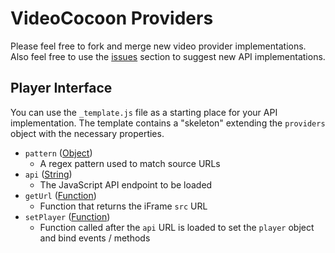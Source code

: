 # VideoCocoon Providers

Please feel free to fork and merge new video provider implementations. Also feel free to use the [issues](https://github.com/loganstellway/VideoCocoon/issues/) section to suggest new API implementations. 

## Player Interface

You can use the `_template.js` file as a starting place for your API implementation. The template contains a "skeleton" extending the `providers` object with the necessary properties.

- `pattern` ([Object](https://developer.mozilla.org/en-US/docs/Web/JavaScript/Reference/Global_Objects/Object))
  - A regex pattern used to match source URLs
- `api` ([String](https://developer.mozilla.org/en-US/docs/Web/JavaScript/Reference/Global_Objects/String))
  - The JavaScript API endpoint to be loaded
- `getUrl` ([Function](https://developer.mozilla.org/en-US/docs/Web/JavaScript/Reference/Global_Objects/Function))
  - Function that returns the iFrame `src` URL
- `setPlayer` ([Function](https://developer.mozilla.org/en-US/docs/Web/JavaScript/Reference/Global_Objects/Function))
  - Function called after the `api` URL is loaded to set the `player` object and bind events / methods

